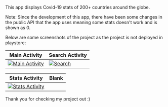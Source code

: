 This app displays Covid-19 stats of 200+ countries around the globe. 

Note: Since the development of this app, there have been some changes in the public API that the app uses meaning some stats doesn't work and is shown as 0.

 Below are some screenshots of the project as the project is not deployed in playstore:

| Main Activity | Search Activity |
|--|--|
| <a href="https://drive.google.com/uc?export=view&id=1VeQHd5tk32j7BO-VPWhO_0yQ7Qx2a7B3">![Main Activity](https://drive.google.com/uc?export=view&id=1VeQHd5tk32j7BO-VPWhO_0yQ7Qx2a7B3) </a> | <a href="https://drive.google.com/uc?export=view&id=1wsKKjtZeAMtIGlUD6ceWLAO1pq0hxhB6">![Search](https://drive.google.com/uc?export=view&id=1wsKKjtZeAMtIGlUD6ceWLAO1pq0hxhB6)</a> |

| Stats Activity| Blank|
|--|--|
| <a href="https://drive.google.com/uc?export=view&id=1n6Qdu40NawhhFtflc5IpvZ-1HrSTWE7_">![Stats Activity](https://drive.google.com/uc?export=view&id=1n6Qdu40NawhhFtflc5IpvZ-1HrSTWE7_) |

Thank you for checking my project out :)
